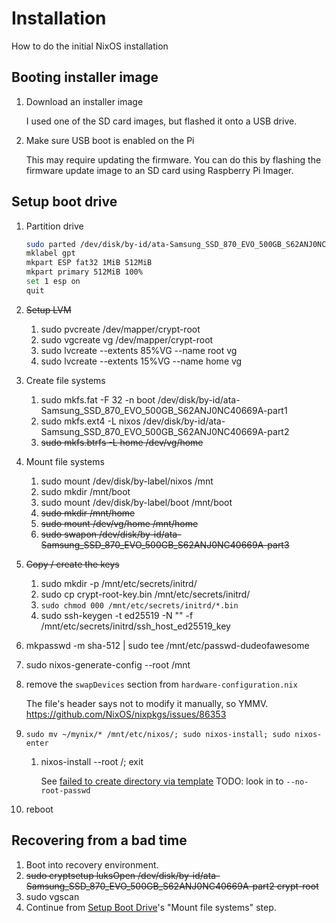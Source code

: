 # Installation

How to do the initial NixOS installation

## Booting installer image

1. Download an installer image

    I used one of the SD card images, but flashed it onto a USB drive.

1. Make sure USB boot is enabled on the Pi

    This may require updating the firmware. You can do this by flashing the firmware update image to an SD card using Raspberry Pi Imager.

## Setup boot drive

1. Partition drive

    ```sh
    sudo parted /dev/disk/by-id/ata-Samsung_SSD_870_EVO_500GB_S62ANJ0NC40669A
    mklabel gpt
    mkpart ESP fat32 1MiB 512MiB
    mkpart primary 512MiB 100%
    set 1 esp on
    quit
    ```

1. ~~Setup LVM~~
    1. sudo pvcreate /dev/mapper/crypt-root
    1. sudo vgcreate vg /dev/mapper/crypt-root
    1. sudo lvcreate --extents 85%VG --name root vg
    1. sudo lvcreate --extents 15%VG --name home vg
1. Create file systems
    1. sudo mkfs.fat -F 32 -n boot /dev/disk/by-id/ata-Samsung_SSD_870_EVO_500GB_S62ANJ0NC40669A-part1
    1. sudo mkfs.ext4 -L nixos /dev/disk/by-id/ata-Samsung_SSD_870_EVO_500GB_S62ANJ0NC40669A-part2
    1. ~~sudo mkfs.btrfs -L home /dev/vg/home~~
1. Mount file systems
    1. sudo mount /dev/disk/by-label/nixos /mnt
    1. sudo mkdir /mnt/boot
    1. sudo mount /dev/disk/by-label/boot /mnt/boot
    1. ~~sudo mkdir /mnt/home~~
    1. ~~sudo mount /dev/vg/home /mnt/home~~
    1. ~~sudo swapon /dev/disk/by-id/ata-Samsung_SSD_870_EVO_500GB_S62ANJ0NC40669A-part3~~
1. ~~Copy / create the keys~~
    1. sudo mkdir -p /mnt/etc/secrets/initrd/
    1. sudo cp crypt-root-key.bin /mnt/etc/secrets/initrd/
    1. `sudo chmod 000 /mnt/etc/secrets/initrd/*.bin`
    1. sudo ssh-keygen -t ed25519 -N "" -f /mnt/etc/secrets/initrd/ssh_host_ed25519_key
1. mkpasswd -m sha-512 | sudo tee /mnt/etc/passwd-dudeofawesome
1. sudo nixos-generate-config --root /mnt
1. remove the `swapDevices` section from `hardware-configuration.nix`

    The file's header says not to modify it manually, so YMMV.
    https://github.com/NixOS/nixpkgs/issues/86353

1. `sudo mv ~/mynix/* /mnt/etc/nixos/; sudo nixos-install; sudo nixos-enter`

    1. nixos-install --root /; exit

        See [failed to create directory via template](https://gist.github.com/ladinu/bfebdd90a5afd45dec811296016b2a3f?permalink_comment_id=4011408#gistcomment-4011408)
        TODO: look in to `--no-root-passwd`

1. reboot

## Recovering from a bad time

1. Boot into recovery environment.
1. ~~sudo cryptsetup luksOpen /dev/disk/by-id/ata-Samsung_SSD_870_EVO_500GB_S62ANJ0NC40669A-part2 crypt-root~~
1. sudo vgscan
1. Continue from [Setup Boot Drive](#setup-boot-drive)'s "Mount file systems" step.
